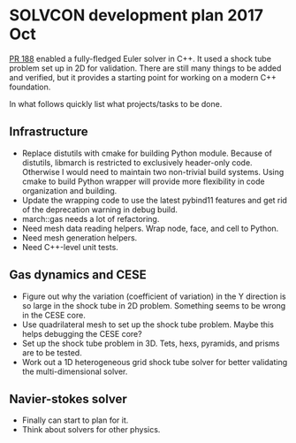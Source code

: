 # SOLVCON development plan 2017 Oct

[PR 188](https://github.com/solvcon/solvcon/pull/188) enabled a fully-fledged
Euler solver in C++.  It used a shock tube problem set up in 2D for validation.
There are still many things to be added and verified, but it provides a
starting point for working on a modern C++ foundation.

In what follows quickly list what projects/tasks to be done.

## Infrastructure

* Replace distutils with cmake for building Python module.  Because of
  distutils, libmarch is restricted to exclusively header-only code.  Otherwise
  I would need to maintain two non-trivial build systems.  Using cmake to build
  Python wrapper will provide more flexibility in code organization and
  building.
* Update the wrapping code to use the latest pybind11 features and get rid of
  the deprecation warning in debug build.
* march::gas needs a lot of refactoring.
* Need mesh data reading helpers.  Wrap node, face, and cell to Python.
* Need mesh generation helpers.
* Need C++-level unit tests.

## Gas dynamics and CESE

* Figure out why the variation (coefficient of variation) in the Y direction is
  so large in the shock tube in 2D problem.  Something seems to be wrong in the
  CESE core.
* Use quadrilateral mesh to set up the shock tube problem.  Maybe this helps
  debugging the CESE core?
* Set up the shock tube problem in 3D.  Tets, hexs, pyramids, and prisms are to
  be tested.
* Work out a 1D heterogeneous grid shock tube solver for better validating the
  multi-dimensional solver.

## Navier-stokes solver

* Finally can start to plan for it.
* Think about solvers for other physics.
